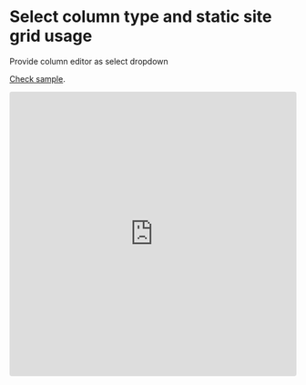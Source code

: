 
# Select column type and static site grid usage

Provide column editor as select dropdown

[Check sample](https://codesandbox.io/s/RevoGrid-staticjs-column-jvztc).

<ClientOnly>
  <iframe src="https://codesandbox.io/embed/RevoGrid-staticjs-column-jvztc?fontsize=14&hidenavigation=1&theme=dark"
     style="width:100%; height:500px; border:0; border-radius: 4px; overflow:hidden;"
     title="RevoGrid-staticjs-column"
     allow="accelerometer; ambient-light-sensor; camera; encrypted-media; geolocation; gyroscope; hid; microphone; midi; payment; usb; vr; xr-spatial-tracking"
     sandbox="allow-forms allow-modals allow-popups allow-presentation allow-same-origin allow-scripts"></iframe>
</ClientOnly>
